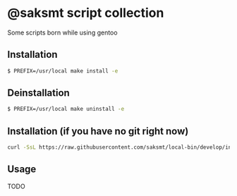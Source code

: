 # @saksmt script collection

Some scripts born while using gentoo

## Installation

```bash
$ PREFIX=/usr/local make install -e
```

## Deinstallation

```bash
$ PREFIX=/usr/local make uninstall -e
```

## Installation (if you have no git right now)

```bash
curl -SsL https://raw.githubusercontent.com/saksmt/local-bin/develop/install-no-git.sh | sh -s /usr/local
```

## Usage

TODO
